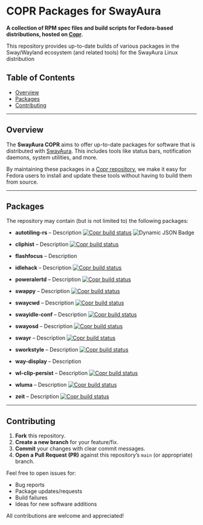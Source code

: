 # COPR Packages for SwayAura

**A collection of RPM spec files and build scripts for Fedora-based distributions, hosted on [Copr](https://copr.fedorainfracloud.org/).**

This repository provides up-to-date builds of various packages in the Sway/Wayland ecosystem (and related tools) for the SwayAura Linux distribution

## Table of Contents

- [Overview](#overview)
- [Packages](#packages)
- [Contributing](#contributing)

---

## Overview

The **SwayAura COPR** aims to offer up-to-date packages for software that is distributed with [SwayAura](https://github.com/SwayAura/SwayAura). This includes tools like status bars, notification daemons, system utilities, and more.

By maintaining these packages in a [Copr repository](https://copr.fedorainfracloud.org/), we make it easy for Fedora users to install and update these tools without having to build them from source.

---

## Packages

The repository may contain (but is not limited to) the following packages:

- **autotiling-rs** – Description [![Copr build status](https://copr.fedorainfracloud.org/coprs/maximizerr/SwayAura/package/autotiling-rs/status_image/last_build.png)](https://copr.fedorainfracloud.org/coprs/maximizerr/SwayAura/package/autotiling-rs/) ![Dynamic JSON Badge](https://img.shields.io/badge/dynamic/json?url=https%3A%2F%2Fcopr.fedorainfracloud.org%2Fapi_3%2Fpackage%2F%3Fownername%3Dmaximizerr%26projectname%3DSwayAura%26packagename%3Dautotiling-rs%26with_latest_build%3Dfalse%26with_latest_succeeded_build%3Dtrue&query=%24.builds.latest_succeeded.source_package.version&style=for-the-badge&label=autotiling-rs&link=https%3A%2F%2Fcopr.fedorainfracloud.org%2Fcoprs%2Fmaximizerr%2FSwayAura%2Fpackage%2Fautotiling-rs%2F)


- **cliphist** – Description [![Copr build status](https://copr.fedorainfracloud.org/coprs/maximizerr/SwayAura/package/cliphist/status_image/last_build.png)](https://copr.fedorainfracloud.org/coprs/maximizerr/SwayAura/package/cliphist/)
- **flashfocus** – Description
- **idlehack** – Description  [![Copr build status](https://copr.fedorainfracloud.org/coprs/maximizerr/SwayAura/package/idlehack/status_image/last_build.png)](https://copr.fedorainfracloud.org/coprs/maximizerr/SwayAura/package/idlehack/)
- **poweralertd** – Description  [![Copr build status](https://copr.fedorainfracloud.org/coprs/maximizerr/SwayAura/package/poweralertd/status_image/last_build.png)](https://copr.fedorainfracloud.org/coprs/maximizerr/SwayAura/package/poweralertd/)
- **swappy** – Description [![Copr build status](https://copr.fedorainfracloud.org/coprs/maximizerr/SwayAura/package/swappy-git/status_image/last_build.png)](https://copr.fedorainfracloud.org/coprs/maximizerr/SwayAura/package/swappy-git/)
- **swaycwd** – Description [![Copr build status](https://copr.fedorainfracloud.org/coprs/maximizerr/SwayAura/package/swaycwd/status_image/last_build.png)](https://copr.fedorainfracloud.org/coprs/maximizerr/SwayAura/package/swaycwd/)
- **swayidle-conf** – Description [![Copr build status](https://copr.fedorainfracloud.org/coprs/maximizerr/SwayAura/package/swayidle-conf/status_image/last_build.png)](https://copr.fedorainfracloud.org/coprs/maximizerr/SwayAura/package/swayidle-conf/)
- **swayosd** – Description [![Copr build status](https://copr.fedorainfracloud.org/coprs/maximizerr/SwayAura/package/swayosd/status_image/last_build.png)](https://copr.fedorainfracloud.org/coprs/maximizerr/SwayAura/package/swayosd/)
- **swayr** – Description [![Copr build status](https://copr.fedorainfracloud.org/coprs/maximizerr/SwayAura/package/swayr/status_image/last_build.png)](https://copr.fedorainfracloud.org/coprs/maximizerr/SwayAura/package/swayr/)
- **sworkstyle** – Description [![Copr build status](https://copr.fedorainfracloud.org/coprs/maximizerr/SwayAura/package/sworkstyle/status_image/last_build.png)](https://copr.fedorainfracloud.org/coprs/maximizerr/SwayAura/package/sworkstyle/)
- **way-display** – Description 
- **wl-clip-persist** – Description [![Copr build status](https://copr.fedorainfracloud.org/coprs/maximizerr/SwayAura/package/wl-clip-persist/status_image/last_build.png)](https://copr.fedorainfracloud.org/coprs/maximizerr/SwayAura/package/wl-clip-persist/)
- **wluma** – Description [![Copr build status](https://copr.fedorainfracloud.org/coprs/maximizerr/SwayAura/package/wluma/status_image/last_build.png)](https://copr.fedorainfracloud.org/coprs/maximizerr/SwayAura/package/wluma/)
- **zeit** – Description [![Copr build status](https://copr.fedorainfracloud.org/coprs/maximizerr/SwayAura/package/zeit/status_image/last_build.png)](https://copr.fedorainfracloud.org/coprs/maximizerr/SwayAura/package/zeit/)

---

## Contributing

1. **Fork** this repository.
2. **Create a new branch** for your feature/fix.
3. **Commit** your changes with clear commit messages.
4. **Open a Pull Request (PR)** against this repository’s `main` (or appropriate) branch.

Feel free to open issues for:
- Bug reports
- Package updates/requests
- Build failures
- Ideas for new software additions

All contributions are welcome and appreciated!
